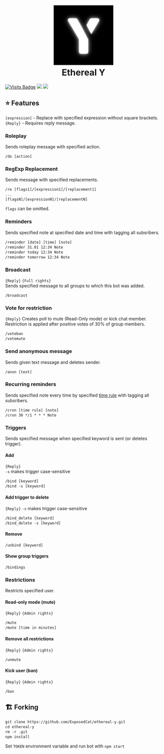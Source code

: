 <h1 align="center">
  <img src="/logo.jpg" alt="Ethereal Y" width="192" height="192"/><br>
  Ethereal Y
</h1>

[![Visits Badge](https://badges.pufler.dev/visits/exposedcat/ethereal-y)](https://github.com/ExposedCat)
[![](https://img.shields.io/badge/Telegram-Ethereal%20Y-informational?style=flat&logo=telegram&logoColor=26A5E4&color=26A5E4)](https://t.me/ethereal-y) 
[![](https://img.shields.io/badge/Telegram-Developer-informational?style=flat&logo=telegram&logoColor=26A5E4&color=gold)](https://t.me/ExposedCatDev)

## ⭐️ Features
`[expression]` - Replace with specified expression without square brackets.  
`{Reply}` - Requires reply message. 
### Roleplay
Sends roleplay message with specified action.  
```
/do [action]
```
### RegExp Replacement
Sends message with specified replacements.  
```
/re [flags1]/[expression1]/[replacement1]
...
[flagsN]/[expressionN]/[replacementN]
```
`flags` can be omitted.
### Reminders
Sends specified note at specified date and time with tagging all subsribers.
```
/reminder [date] [time] [note]
/reminder 31.01 12:34 Note
/reminder today 12:34 Note
/reminder tomorrow 12:34 Note
```
### Broadcast
`{Reply}` `{Full rights}`  
Sends specified message to all groups to which this bot was added.
```
/broadcast
```
### Vote for restriction
`{Reply}` 
Creates poll to mute (Read-Only mode) or kick chat member. Restriction is applied after positive votes of 30% of group members.
```
/voteban
/votemute
```
### Send anonymous message
Sends given text message and deletes sender.
```
/anon [text]
```
### Recurring reminders
Sends specified note every time by specified [time rule](https://crontab.guru) with tagging all subsribers.
```
/cron [time rule] [note]
/cron 30 */1 * * * Note
```
### Triggers
Sends specified message when specified keyword is sent (or deletes trigger).
#### Add
`{Reply}`  
`-s` makes trigger case-sensitive
```
/bind [keyword]
/bind -s [keyword]
```
#### Add trigger to delete
`{Reply}`
`-s` makes trigger case-sensitive
```
/bind_delete [keyword]
/bind_delete -s [keyword]
```
#### Remove
```
/unbind [keyword]
```
#### Show group triggers
```
/bindings
```
### Restrictions
Restricts specified user.
#### Read-only mode (mute)
`{Reply}` `{Admin rights}`  
```
/mute
/mute [time in minutes]
```
#### Remove all restrictions
`{Reply}` `{Admin rights}`  
```
/unmute
```
#### Kick user (ban)
`{Reply}` `{Admin rights}`  
```
/ban
```
## 🏗️ Forking
```
git clone https://github.com/ExposedCat/ethereal-y.git
cd ethereal-y
rm -r .git
npm install
```
Set `TOKEN` environment variable and run bot with `npm start`
